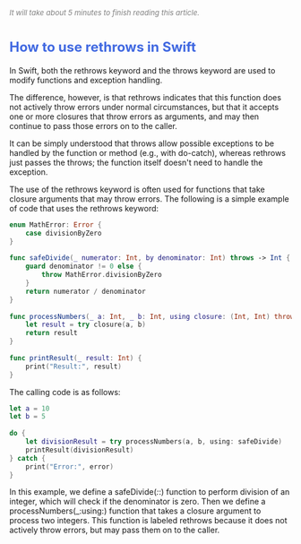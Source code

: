 
<font color=gray size=2>*It will take about 5 minutes to finish reading this article.*</font>

# **<font size=5 color=#4169E1>How to use rethrows in Swift</font>**  
In Swift, both the rethrows keyword and the throws keyword are used to modify functions and exception handling. 

The difference, however, is that rethrows indicates that this function does not actively throw errors under normal circumstances, but that it accepts one or more closures that throw errors as arguments, and may then continue to pass those errors on to the caller.

It can be simply understood that throws allow possible exceptions to be handled by the function or method (e.g., with do-catch), whereas rethrows just passes the throws; the function itself doesn't need to handle the exception.

The use of the rethrows keyword is often used for functions that take closure arguments that may throw errors. The following is a simple example of code that uses the rethrows keyword:

```Swift
enum MathError: Error {
    case divisionByZero
}
​
func safeDivide(_ numerator: Int, by denominator: Int) throws -> Int {
    guard denominator != 0 else {
        throw MathError.divisionByZero
    }
    return numerator / denominator
}
​
func processNumbers(_ a: Int, _ b: Int, using closure: (Int, Int) throws -> Int) rethrows -> Int {
    let result = try closure(a, b)
    return result
}
​
func printResult(_ result: Int) {
    print("Result:", result)
}

```
The calling code is as follows:

```Swift
let a = 10
let b = 5
​
do {
    let divisionResult = try processNumbers(a, b, using: safeDivide)
    printResult(divisionResult)
} catch {
    print("Error:", error)
}
```
In this example, we define a safeDivide(_:_:) function to perform division of an integer, which will check if the denominator is zero. Then we define a processNumbers(_:using:) function that takes a closure argument to process two integers. This function is labeled rethrows because it does not actively throw errors, but may pass them on to the caller.